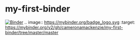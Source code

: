# my-first-binder
[![Binder](https://mybinder.org/badge_logo.svg)](https://mybinder.org/v2/gh/cameronamackenzie/my-first-binder/tree/master/master)
.. image:: https://mybinder.org/badge_logo.svg
 :target: https://mybinder.org/v2/gh/cameronamackenzie/my-first-binder/tree/master/master
